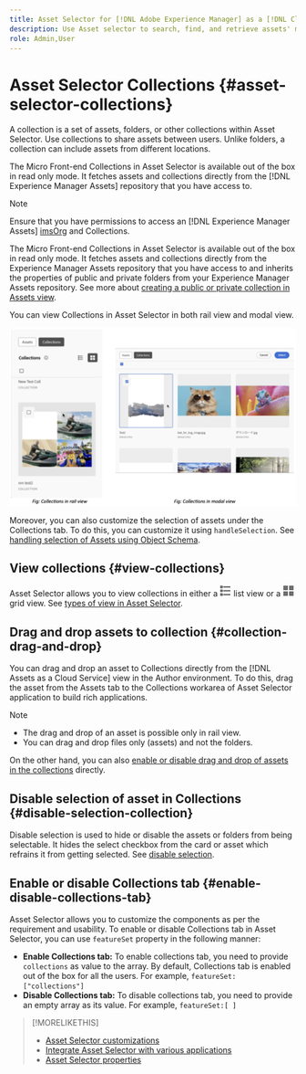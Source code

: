 ```yaml
---
title: Asset Selector for [!DNL Adobe Experience Manager] as a [!DNL Cloud Service]
description: Use Asset selector to search, find, and retrieve assets' metadata and renditions within your application.
role: Admin,User
---
```


# Asset Selector Collections {#asset-selector-collections}

A collection is a set of assets, folders, or other collections within Asset Selector. Use collections to share assets between users. Unlike folders, a collection can include assets from different locations. 

The Micro Front-end Collections in Asset Selector is available out of the box in read only mode. It fetches assets and collections directly from the [!DNL Experience Manager Assets] repository that you have access to.

>[!NOTE]
>
>Ensure that you have permissions to access an [!DNL Experience Manager Assets] [imsOrg](/help/assets/asset-selector-properties.md) and Collections.

The Micro Front-end Collections in Asset Selector is available out of the box in read only mode. It fetches assets and collections directly from the Experience Manager Assets repository that you have access to and inherits the properties of public and private folders from your Experience Manager Assets repository. See more about [creating a public or private collection in Assets view](/help/assets/manage-collections-assets-view.md#create-collection).

You can view Collections in Asset Selector in both rail view and modal view. 

  ![Collections in rail view](assets/collections-rail-modal-view.png)

<!--
Additionally, you can [customize](/help/assets/asset-selector-customization.md) the `featureSet` property to enable or disable collections in Asset Selector. See [enable or disable Collections tab](#enable-disable-collections-tab).-->

Moreover, you can also customize the selection of assets under the Collections tab. To do this, you can customize it using `handleSelection`. See [handling selection of Assets using Object Schema](/help/assets/asset-selector-customization.md#handling-selection).

## View collections {#view-collections}

Asset Selector allows you to view collections in either a ![list view](assets/do-not-localize/list-view.png) list view or a ![grid view](assets/do-not-localize/grid-view.png) grid view. See [types of view in Asset Selector](overview-asset-selector.md#types-of-view).

## Drag and drop assets to collection {#collection-drag-and-drop}

You can drag and drop an asset to Collections directly from the [!DNL Assets as a Cloud Service] view in the Author environment. To do this, drag the asset from the Assets tab to the Collections workarea of Asset Selector application to build rich applications.

>[!NOTE]
>
>* The drag and drop of an asset is possible only in rail view.
>* You can drag and drop files only (assets) and not the folders.

On the other hand, you can also [enable or disable drag and drop of assets in the collections](asset-selector-customization.md#enable-disable-drag-and-drop) directly.

## Disable selection of asset in Collections {#disable-selection-collection}

Disable selection is used to hide or disable the assets or folders from being selectable. It hides the select checkbox from the card or asset which refrains it from getting selected. See [disable selection](/help/assets/asset-selector-customization.md#disable-selection).

## Enable or disable Collections tab {#enable-disable-collections-tab}

Asset Selector allows you to customize the components as per the requirement and usability. To enable or disable Collections tab in Asset Selector, you can use `featureSet` property in the following manner:

* **Enable Collections tab:** To enable collections tab, you need to provide `collections` as value to the array. By default, Collections tab is enabled out of the box for all the users. For example, `featureSet:["collections"]`
* **Disable Collections tab:** To disable collections tab, you need to provide an empty array as its value. For example, `featureSet:[ ]`

>[!MORELIKETHIS]
>
>* [Asset Selector customizations](/help/assets/asset-selector-customization.md)
>* [Integrate Asset Selector with various applications](/help/assets/integrate-asset-selector.md)
>* [Asset Selector properties](/help/assets/asset-selector-properties.md)

